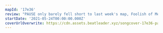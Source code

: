 ```yaml
---
mapId: '17e36'
review: "PAUSE only barely fell short to last week's map, Foolish of Me, which is why we're featuring it this week! It features great two-colored lighting and great mapping, but above all, nitronik went out of his way to add clever Noodle Extensions effects to bring the song to life, which were carefully refined over the course of multiple months, with the help of multiple testplayers."
startDate: '2021-05-24T00:00:00.000Z'
coverUrlOverwrite: https://cdn.assets.beatleader.xyz/songcover-17e36-pause.jpg
---
```

